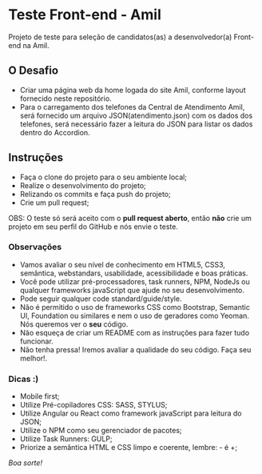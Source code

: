 # Teste Front-end - Amil
Projeto de teste para seleção de candidatos(as) a desenvolvedor(a) Front-end na Amil.

## O Desafio
- Criar uma página web da home logada do site Amil, conforme layout fornecido neste repositório.
- Para o carregamento dos telefones da Central de Atendimento Amil, será fornecido um arquivo JSON(atendimento.json) com os dados dos telefones, será necessário fazer a leitura do JSON para listar os dados dentro do Accordion.

## Instruções
- Faça o clone do projeto para o seu ambiente local;
- Realize o desenvolvimento do projeto;
- Relizando os commits e faça push do projeto;
- Crie um pull request;

OBS: O teste só será aceito com o **pull request aberto**, então **não** crie um projeto em seu perfil do GitHub e nós envie o teste.

### Observações
- Vamos avaliar o seu nível de conhecimento em HTML5, CSS3, semântica, webstandars, usabilidade, acessibilidade e boas práticas.
- Você pode utilizar pré-processadores, task runners, NPM, NodeJs ou qualquer frameworks javaScript que ajude no seu desenvolvimento.
- Pode seguir qualquer code standard/guide/style.
- Não é permitido o uso de frameworks CSS como Bootstrap, Semantic UI, Foundation ou similares e nem o uso de geradores como Yeoman. Nós queremos ver o **seu** código.
- Não esqueça de criar um README com as instruções para fazer tudo funcionar.
- Não tenha pressa! Iremos avaliar a qualidade do seu código. Faça seu melhor!.

### Dicas :)
- Mobile first;
- Utilize Pré-copiladores CSS: SASS, STYLUS;
- Utilize Angular ou React como framework javaScript para leitura do JSON;
- Utilize o NPM como seu gerenciador de pacotes;
- Utilize Task Runners: GULP;
- Priorize a semântica HTML e CSS limpo e coerente, lembre: - é +;

*Boa sorte!*
